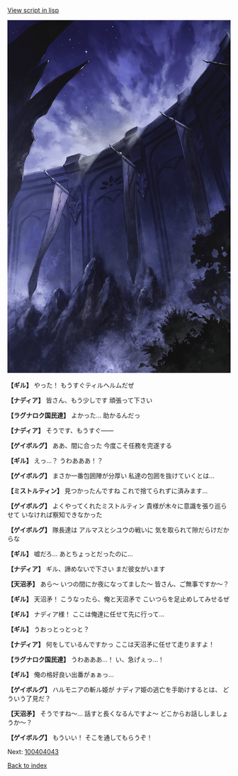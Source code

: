 [View script in lisp](../scripts/100404041.txt)

![101_south_wall.png](../images/backgrounds/101_south_wall.png)

**【ギル】**
やった！
もうすぐティルヘルムだぜ

**【ナディア】**
皆さん、もう少しです
頑張って下さい

**【ラグナロク国民達】**
よかった…
助かるんだっ

**【ナディア】**
そうです、もうすぐ――

**【ゲイボルグ】**
ああ、間に合った
今度こそ任務を完遂する

**【ギル】**
えっ…？
うわあああ！？

**【ゲイボルグ】**
まさか一番包囲陣が分厚い
私達の包囲を抜けていくとは…

**【ミストルティン】**
見つかったんですね
これで捨てられずに済みます…

**【ゲイボルグ】**
よくやってくれたミストルティン
貴様が木々に意識を張り巡らせて
いなければ察知できなかった

**【ゲイボルグ】**
隊長達は
アルマスとシユウの戦いに
気を取られて隙だらけだからな

**【ギル】**
嘘だろ…
あとちょっとだったのに…

**【ナディア】**
ギル、諦めないで下さい
まだ彼女がいます

**【天沼矛】**
あら～
いつの間にか夜になってました～
皆さん、ご無事ですか～？

**【ギル】**
天沼矛！
こうなったら、俺と天沼矛で
こいつらを足止めしてみせるぜ

**【ギル】**
ナディア様！
ここは俺達に任せて先に行って…

**【ギル】**
うおっとっとっと？

**【ナディア】**
何をしているんですかっ
ここは天沼矛に任せて走りますよ！

**【ラグナロク国民達】**
うわあああ…！
い、急げぇっ…！

**【ギル】**
俺の格好良い出番がぁぁっ…

**【ゲイボルグ】**
ハルモニアの斬ル姫が
ナディア姫の逃亡を手助けするとは、
どういう了見だ？

**【天沼矛】**
そうですね～…
話すと長くなるんですよ～
どこからお話ししましょうか～？

**【ゲイボルグ】**
もういい！
そこを通してもらうぞ！

Next: [100404043](100404043.md)

[Back to index](index.md)
